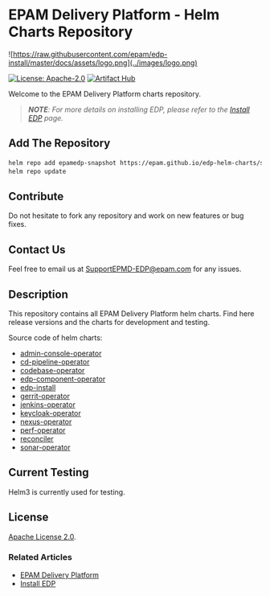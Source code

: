 # EPAM Delivery Platform - Helm Charts Repository

![https://raw.githubusercontent.com/epam/edp-install/master/docs/assets/logo.png](../images/logo.png)

[![License: Apache-2.0](https://img.shields.io/badge/License-Apache.2-green.svg)](https://opensource.org/licenses/Apache-2.0)
[![Artifact Hub](https://img.shields.io/endpoint?url=https://artifacthub.io/badge/repository/epmdedp)](https://artifacthub.io/packages/search?repo=epmdedp)

Welcome to the EPAM Delivery Platform charts repository.


>_**NOTE**: For more details on installing EDP, please refer to the [Install EDP](https://epam.github.io/edp-install/operator-guide/install-edp/) page._



## Add The Repository

```bash
helm repo add epamedp-snapshot https://epam.github.io/edp-helm-charts/snapshot
helm repo update
```

## Contribute

Do not hesitate to fork any repository and work on new features or bug fixes.

## Contact Us

Feel free to email us at SupportEPMD-EDP@epam.com for any issues.

## Description

This repository contains all EPAM Delivery Platform helm charts. Find here release versions and the charts for development and testing.

Source code of helm charts:

* [admin-console-operator](https://github.com/epam/edp-admin-console-operator/tree/master/deploy-templates)
* [cd-pipeline-operator](https://github.com/epam/edp-cd-pipeline-operator/tree/master/deploy-templates)
* [codebase-operator](https://github.com/epam/edp-codebase-operator/tree/master/deploy-templates)
* [edp-component-operator](https://github.com/epam/edp-component-operator/tree/master/deploy-templates)
* [edp-install](https://github.com/epam/edp-install/tree/master/deploy-templates)
* [gerrit-operator](https://github.com/epam/edp-gerrit-operator/tree/master/deploy-templates)
* [jenkins-operator](https://github.com/epam/edp-jenkins-operator/tree/master/deploy-templates)
* [keycloak-operator](https://github.com/epam/edp-keycloak-operator/tree/master/deploy-templates)
* [nexus-operator](https://github.com/epam/edp-nexus-operator/tree/master/deploy-templates)
* [perf-operator](https://github.com/epam/edp-perf-operator/tree/master/deploy-templates)
* [reconciler](https://github.com/epam/edp-reconciler/tree/master/deploy-templates)
* [sonar-operator](https://github.com/epam/edp-sonar-operator/tree/master/deploy-templates)

## Current Testing

Helm3 is currently used for testing.

## License

[Apache License 2.0](https://opensource.org/licenses/Apache-2.0).

### Related Articles
* [EPAM Delivery Platform](https://epam.github.io/edp-install/)
* [Install EDP](https://epam.github.io/edp-install/operator-guide/install-edp/)
